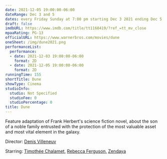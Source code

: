 ```yaml
---
date: 2021-12-05 19:00:00-06:00
dateRange: Dec 3 and 5
dates: every Friday Sunday at 7:00 pm starting Dec 3 2021 ending Dec 5 2021
draft: false
imdbURL: https://www.imdb.com/title/tt1160419/?ref_=tt_mv_close
mpaaRating: PG-13
officialURL: https://www.warnerbros.com/movies/dune
oneSheet: /img/dune2021.png
performanceList:
  performance:
  - date: 2021-12-03 19:00:00-06:00
    format: 2D
  - date: 2021-12-05 19:00:00-06:00
    format: 2D
runningTime: 155
shortTitle: Dune
showType: Cinema
studioInfo:
  studio: Not Specified
  studioFee: 0
  studioPercentage: 0
title: Dune
---
```


Feature adaptation of Frank Herbert's science fiction novel, about the son of a noble family entrusted with the protection of the most valuable asset and most vital element in the galaxy.

Director: [Denis Villeneuv](https://www.imdb.com/name/nm0898288/?ref_=tt_ov_dr)

[](https://www.imdb.com/title/tt1160419/fullcredits/cast?ref_=tt_ov_st_sm)Starring:  [Timothée Chalamet](https://www.imdb.com/name/nm3154303/?ref_=tt_ov_st), [Rebecca Ferguson](https://www.imdb.com/name/nm0272581/?ref_=tt_ov_st)[,](https://www.imdb.com/name/nm3918035/?ref_=tt_ov_st) [Zendaya](https://www.imdb.com/name/nm3918035/?ref_=tt_ov_st)